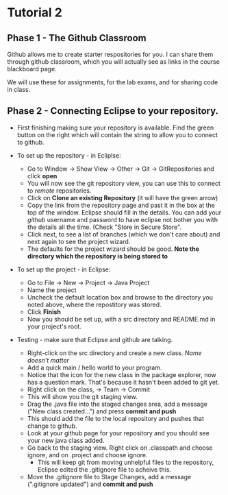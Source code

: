 # Tutorial 2

## Phase 1 - The Github Classroom

Github allows me to create starter respositories for you. I can share them through github classroom, which you will actually see as links in the course blackboard page.

We will use these for assignments, for the lab exams, and for sharing code in class.


## Phase 2 - Connecting Eclipse to your repository.

* First finishing making sure your repository is available. Find the green button on the right which will contain the string to allow you to connect to github.
* To set up the repository - in Ecliplse:
   * Go to Window -> Show View -> Other -> Git -> GitRepositories and click **open**
   * You will now see the git repository view, you can use this to connect to *remote* repositories.
   * Click on **Clone an existing Repository** (it will have the green arrow)
   * Copy the link from the repository page and past it in the box at the top of the window. Eclipse should fill in the details. You can add your *github* username and password to have eclipse not bother you with the details all the time. (Check "Store in Secure Store".
   * Click next, to see a list of branches (which we don't care about) and next again to see the project wizard.
   * The defaults for the project wizard should be good. **Note the directory which the repository is being stored to**
  
* To set up the project - in Eclipse:
   * Go to File -> New -> Project -> Java Project
   * Name the project
   * Uncheck the default location box and browse to the directory you noted above, where the repostitory was stored.
   * Click **Finish**
   * Now you should be set up, with a src directory and README.md in your project's root.
 
* Testing - make sure that Eclipse and github are talking.
   * Right-click on the src directory and create a new class. *Name doesn't matter*
   * Add a quick main / hello world to your program.
   * Notice that the icon for the new class in the package explorer, now has a question mark. That's because it hasn't been added to git yet.
   * Right click on the class, -> Team -> Commit
   * This will show you the git staging view. 
   * Drag the .java file into the staged changes area, add a message ("New class created...") and press **commit and push**
   * This should add the file to the local repository and pushes that change to github.
   * Look at your github page for your repository and you should see your new java class added.
   * Go back to the staging view. Right click on .classpath and choose ignore, and on .project and choose ignore.
      * This will keep git from moving unhelpful files to the repository, Eclipse edited the .gitignore file to acheive this.
   * Move the .gitignore file to Stage Changes, add a message (".gitignore updated") and **commit and push**
   
   
   
